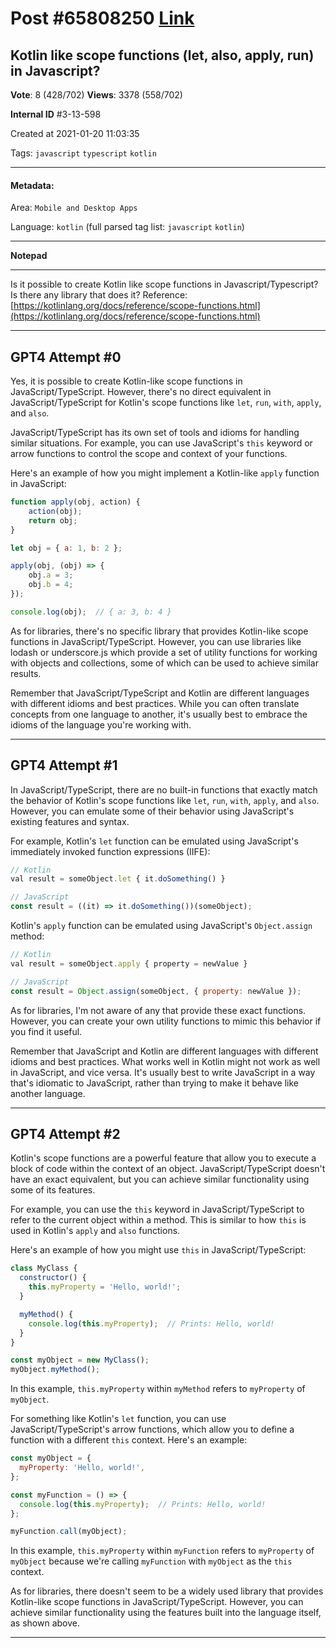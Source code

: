
# Post \#65808250 [Link](https://stackoverflow.com/questions/65808250/)

## Kotlin like scope functions (let, also, apply, run) in Javascript?

**Vote**: 8 (428/702) **Views**: 3378 (558/702) 

**Internal ID** \#3-13-598

Created at 2021-01-20 11:03:35

Tags: `javascript` `typescript` `kotlin`

----------

#### Metadata:

Area: `Mobile and Desktop Apps`

Language: `kotlin` (full parsed tag list: `javascript` `kotlin`)

----------

**Notepad**


----------

Is it possible to create Kotlin like scope functions in Javascript/Typescript? Is there any library that does it?
Reference: [https://kotlinlang.org/docs/reference/scope-functions.html](https://kotlinlang.org/docs/reference/scope-functions.html)


----------
        
## GPT4 Attempt \#0

Yes, it is possible to create Kotlin-like scope functions in JavaScript/TypeScript. However, there's no direct equivalent in JavaScript/TypeScript for Kotlin's scope functions like `let`, `run`, `with`, `apply`, and `also`. 

JavaScript/TypeScript has its own set of tools and idioms for handling similar situations. For example, you can use JavaScript's `this` keyword or arrow functions to control the scope and context of your functions. 

Here's an example of how you might implement a Kotlin-like `apply` function in JavaScript:

```javascript
function apply(obj, action) {
    action(obj);
    return obj;
}

let obj = { a: 1, b: 2 };

apply(obj, (obj) => {
    obj.a = 3;
    obj.b = 4;
});

console.log(obj);  // { a: 3, b: 4 }
```

As for libraries, there's no specific library that provides Kotlin-like scope functions in JavaScript/TypeScript. However, you can use libraries like lodash or underscore.js which provide a set of utility functions for working with objects and collections, some of which can be used to achieve similar results.

Remember that JavaScript/TypeScript and Kotlin are different languages with different idioms and best practices. While you can often translate concepts from one language to another, it's usually best to embrace the idioms of the language you're working with.

--------

## GPT4 Attempt \#1

In JavaScript/TypeScript, there are no built-in functions that exactly match the behavior of Kotlin's scope functions like `let`, `run`, `with`, `apply`, and `also`. However, you can emulate some of their behavior using JavaScript's existing features and syntax.

For example, Kotlin's `let` function can be emulated using JavaScript's immediately invoked function expressions (IIFE):

```javascript
// Kotlin
val result = someObject.let { it.doSomething() }

// JavaScript
const result = ((it) => it.doSomething())(someObject);
```

Kotlin's `apply` function can be emulated using JavaScript's `Object.assign` method:

```javascript
// Kotlin
val result = someObject.apply { property = newValue }

// JavaScript
const result = Object.assign(someObject, { property: newValue });
```

As for libraries, I'm not aware of any that provide these exact functions. However, you can create your own utility functions to mimic this behavior if you find it useful.

Remember that JavaScript and Kotlin are different languages with different idioms and best practices. What works well in Kotlin might not work as well in JavaScript, and vice versa. It's usually best to write JavaScript in a way that's idiomatic to JavaScript, rather than trying to make it behave like another language.

--------

## GPT4 Attempt \#2

Kotlin's scope functions are a powerful feature that allow you to execute a block of code within the context of an object. JavaScript/TypeScript doesn't have an exact equivalent, but you can achieve similar functionality using some of its features.

For example, you can use the `this` keyword in JavaScript/TypeScript to refer to the current object within a method. This is similar to how `this` is used in Kotlin's `apply` and `also` functions.

Here's an example of how you might use `this` in JavaScript/TypeScript:

```javascript
class MyClass {
  constructor() {
    this.myProperty = 'Hello, world!';
  }

  myMethod() {
    console.log(this.myProperty);  // Prints: Hello, world!
  }
}

const myObject = new MyClass();
myObject.myMethod();
```

In this example, `this.myProperty` within `myMethod` refers to `myProperty` of `myObject`.

For something like Kotlin's `let` function, you can use JavaScript/TypeScript's arrow functions, which allow you to define a function with a different `this` context. Here's an example:

```javascript
const myObject = {
  myProperty: 'Hello, world!',
};

const myFunction = () => {
  console.log(this.myProperty);  // Prints: Hello, world!
};

myFunction.call(myObject);
```

In this example, `this.myProperty` within `myFunction` refers to `myProperty` of `myObject` because we're calling `myFunction` with `myObject` as the `this` context.

As for libraries, there doesn't seem to be a widely used library that provides Kotlin-like scope functions in JavaScript/TypeScript. However, you can achieve similar functionality using the features built into the language itself, as shown above.

--------
